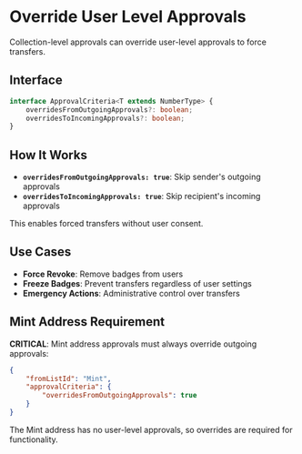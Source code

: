 # Override User Level Approvals

Collection-level approvals can override user-level approvals to force transfers.

## Interface

```typescript
interface ApprovalCriteria<T extends NumberType> {
    overridesFromOutgoingApprovals?: boolean;
    overridesToIncomingApprovals?: boolean;
}
```

## How It Works

-   **`overridesFromOutgoingApprovals: true`**: Skip sender's outgoing approvals
-   **`overridesToIncomingApprovals: true`**: Skip recipient's incoming approvals

This enables forced transfers without user consent.

## Use Cases

-   **Force Revoke**: Remove badges from users
-   **Freeze Badges**: Prevent transfers regardless of user settings
-   **Emergency Actions**: Administrative control over transfers

## Mint Address Requirement

**CRITICAL**: Mint address approvals must always override outgoing approvals:

```json
{
    "fromListId": "Mint",
    "approvalCriteria": {
        "overridesFromOutgoingApprovals": true
    }
}
```

The Mint address has no user-level approvals, so overrides are required for functionality.
